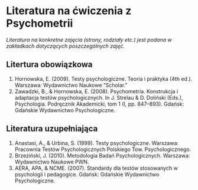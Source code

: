 # Literatura na ćwiczenia z Psychometrii

*Literatura na konkretne zajęcia (strony, rodziały etc.) jest podana w zakładkach dotyczących poszczególnych zajęć.*

## Litertura obowiązkowa
1. Hornowska, E. (2009). Testy psychologiczne. Teoria i praktyka (4th ed.). Warszawa: Wydawnictwo Naukowe “Scholar.”
2. Zawadzki, B., & Hornowska, E. (2008). Psychometria. Konstrukcja i adaptacja testów psychologicznych. In J. Strelau & D. Doliński (Eds.), Psychologia. Podręcznik Akademicki, tom 1 (I, pp. 847–893). Gdańsk: Gdańskie Wydawnictwo Psychologiczne.

## Literatura uzupełniająca
1. Anastasi, A., & Urbina, S. (1999). Testy psychologiczne. Warszawa: Pracownia Testów Psychologicznych Polskiego Tow. Psychologicznego.
2. Brzeziński, J. (2010). Metodologia Badań Psychologicznych. Warszawa: Wydawnictwo Naukowe PWN.
3. AERA, APA, & NCME. (2007). Standardy dla testów stosowanych w psychologii i pedagogice. Gdańsk: Gdańskie Wydawnictwo Psychologiczne.


